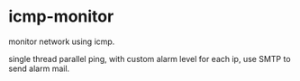 icmp-monitor
============

monitor network using icmp.

single thread parallel ping, with custom alarm level for each ip, use SMTP to send alarm mail.